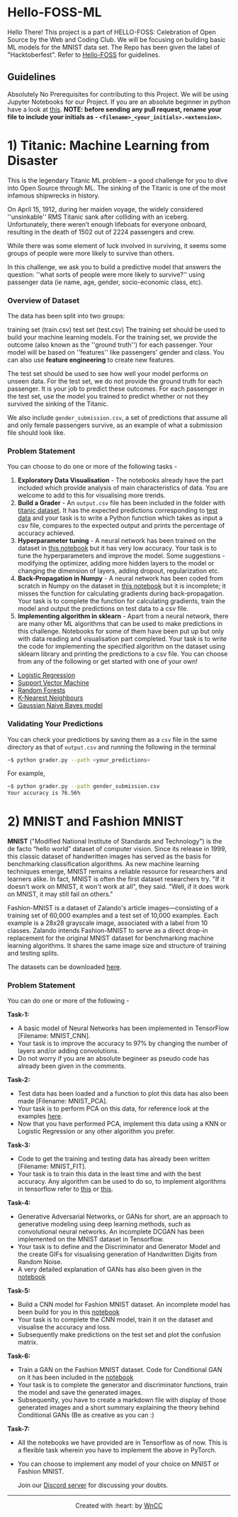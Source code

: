 # Hello-FOSS-ML

Hello There!
This project is a part of HELLO-FOSS: Celebration of Open Source by the Web and Coding Club. We will be focusing on building basic ML models for the MNIST data set. The Repo has been given the label of "Hacktoberfest". Refer to [Hello-FOSS](https://github.com/wncc/Hello-FOSS) for guidelines.

## Guidelines

Absolutely No Prerequisites for contributing to this Project.
We will be using Jupyter Notebooks for our Project. If you are an absolute beginner in python have a look at [this](https://github.com/wncc/learners-space/tree/master/Python).
**NOTE: before sending any pull request, rename your file to include your initials as - `<filename>_<your_initials>.<extension>`.**

# 1) Titanic: Machine Learning from Disaster
This is the legendary Titanic ML problem – a good challenge for you to dive into Open Source through ML. The sinking of the Titanic is one of the most infamous shipwrecks in history.

On April 15, 1912, during her maiden voyage, the widely considered ''unsinkable'' RMS Titanic sank after colliding with an iceberg. Unfortunately, there weren’t enough lifeboats for everyone onboard, resulting in the death of 1502 out of 2224 passengers and crew.

While there was some element of luck involved in surviving, it seems some groups of people were more likely to survive than others.

In this challenge, we ask you to build a predictive model that answers the question: ''what sorts of people were more likely to survive?'' using passenger data (ie name, age, gender, socio-economic class, etc).

### Overview of Dataset
The data has been split into two groups:

training set (train.csv)
test set (test.csv)
The training set should be used to build your machine learning models. For the training set, we provide the outcome (also known as the ''ground truth'') for each passenger. Your model will be based on ''features'' like passengers' gender and class. You can also use **feature engineering** to create new features.

The test set should be used to see how well your model performs on unseen data. For the test set, we do not provide the ground truth for each passenger. It is your job to predict these outcomes. For each passenger in the test set, use the model you trained to predict whether or not they survived the sinking of the Titanic.

We also include `gender_submission.csv`, a set of predictions that assume all and only female passengers survive, as an example of what a submission file should look like.

### Problem Statement
You can choose to do one or more of the following tasks -
1. **Exploratory Data Visualisation** - The notebooks already have the part included which provide analysis of main characteristics of data. You are welcome to add to this for visualising more trends.
2. **Build a Grader** - An `output.csv` file has been included in the folder with [titanic dataset](./titanic). It has the expected predictions corresponding to [test data](./titanic/test.csv) and your task is to write a Python function which takes as input a csv file, compares to the expected output and prints the percentage of accuracy achieved.
3. **Hyperparameter tuning** - A neural network has been trained on the dataset in [this notebook](./Titanic%20neural%20network%20Tensorflow.ipynb) but it has very low accuracy. Your task is to tune the hyperparameters and improve the model. Some suggestions - modifying the optimizer, adding more hidden layers to the model or changing the dimension of layers, adding dropout, regularization etc.
4. **Back-Propagation in Numpy** - A neural network has been coded from scratch in Numpy on the dataset in [this notebook](./Titanic%20neural%20network%20Numpy%20from%20scratch.ipynb) but it is incomplete; it misses the function for calculating gradients during back-propagation. Your task is to complete the function for calculating gradients, train the model and output the predictions on test data to a csv file.
5. **Implementing algorithm in sklearn** - Apart from a neural network, there are many other ML algorithms that can be used to make predictions in this challenge. Notebooks for some of them have been put up but only with data reading and visualisation part completed. Your task is to write the code for implementing the specified algorithm on the dataset using sklearn library and printing the predictions to a csv file. You can choose from any of the following or get started with one of your own! 
  * [Logistic Regression](./Titanic%20logistic%20regression%20Tensorflow.ipynb)
  * [Support Vector Machine](./Titanic%20SVM%20Tensorflow.ipynb)
  * [Random Forests](./Titanic%20Random%20Forest%20Tensorflow.ipynb)
  * [K-Nearest Neighbours](./Titanic%20KNN%20Tensorflow.ipynb)
  * [Gaussian Naive Bayes model](./Titanic%20GaussianNB%20Tensorflow.ipynb)
### Validating Your Predictions
You can check your predictions by saving them as a `csv` file in the same directory
as that of `output.csv` and running the following in the terminal  
```bash
~$ python grader.py --path <your_predictions>
```
For example,
```bash
~$ python grader.py --path gender_submission.csv  
Your accuracy is 76.56%
```
# 2) MNIST and Fashion MNIST

**MNIST** ("Modified National Institute of Standards and Technology") is the de facto “hello world” dataset of computer vision. Since its release in 1999, this classic dataset of handwritten images has served as the basis for benchmarking classification algorithms. As new machine learning techniques emerge, MNIST remains a reliable resource for researchers and learners alike. In fact, MNIST is often the first dataset researchers try. "If it doesn't work on MNIST, it won't work at all", they said. "Well, if it does work on MNIST, it may still fail on others."

Fashion-MNIST is a dataset of Zalando's article images—consisting of a training set of 60,000 examples and a test set of 10,000 examples. Each example is a 28x28 grayscale image, associated with a label from 10 classes. Zalando intends Fashion-MNIST to serve as a direct drop-in replacement for the original MNIST dataset for benchmarking machine learning algorithms. It shares the same image size and structure of training and testing splits.

The datasets can be downloaded [here](https://github.com/zalandoresearch/fashion-mnist/tree/master/data).

### Problem Statement
You can do one or more of the following -

**Task-1:**
- A basic model of Neural Networks has been implemented in TensorFlow [Filename: MNIST_CNN].
- Your task is to improve the accuracy to 97% by changing the number of layers and/or adding convolutions.
- Do not worry if you are an absolute begineer as pseudo code has already been given in the comments.

**Task-2:**

- Test data has been loaded and a function to plot this data has also been made [Filename: MNIST_PCA].
- Your task is to perform PCA on this data, for reference look at the examples [here](https://scikit-learn.org/stable/modules/generated/sklearn.decomposition.PCA.html).
- Now that you have performed PCA, implement this data using a KNN or Logistic Regression or any other algorithm you prefer.

**Task-3:**
- Code to get the training and testing data has already been written [Filename: MNIST_FIT].
- Your task is to train this data in the least time and with the best accuracy. Any algorithm can be used to do so, to implement algorithms in tensorflow refer to [this](https://www.tensorflow.org/tutorials) or [this](https://www.kaggle.com/learn/overview).

**Task-4:**
- Generative Adversarial Networks, or GANs for short, are an approach to generative modeling using deep learning methods, such as convolutional neural networks. An incomplete DCGAN has been implemented on the MNIST dataset in Tensorflow.
- Your task is to define and the Discriminator and Generator Model and the create GIFs for visualising generation of Handwritten Digits from Random Noise.
- A very detailed explanation of GANs has also been given in the [notebook](./DCGan_MNIST.ipynb)

**Task-5:**
- Build a CNN model for Fashion MNIST dataset. An incomplete model has been build for you in this [notebook](./CNN%20Fashion%20mnist.ipynb)
- Your task is to complete the CNN model, train it on the dataset and visualise the accuracy and loss.
- Subsequently make predictions on the test set and plot the confusion matrix.

**Task-6:**
- Train a GAN on the Fashion MNIST dataset. Code for Conditional GAN on it has been included in the [notebook](./Conditional%20GAN%20Fashion%20MNIST%20.ipynb)
- Your task is to complete the generator and discriminator functions, train the model and save the generated images.
- Subsequenlty, you have to create a markdown file with display of those generated images and a short summary explaining the theory behind Conditional GANs (Be as creative as you can :)

**Task-7:**
- All the notebooks we have provided are in Tensorflow as of now. This is a flexible task wherein you have to implement the above in PyTorch.
- You can choose to implement any model of your choice on MNIST or Fashion MNIST.



  Join our [Discord server](https://discord.com/invite/mzhyrvS) for discussing your doubts.

***

<p align="center">Created with :heart: by <a href="https://www.wncc-iitb.org/">WnCC</a></p>
